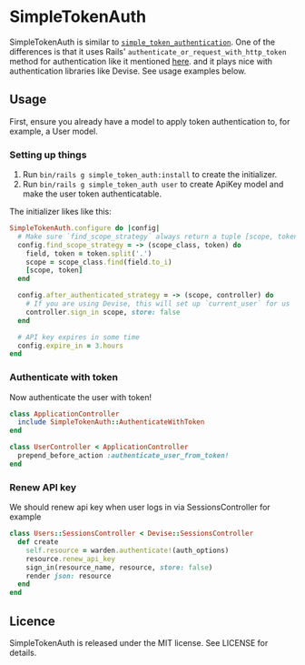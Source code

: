 # SimpleTokenAuth

SimpleTokenAuth is similar to [`simple_token_authentication`](https://github.com/gonzalo-bulnes/simple_token_authentication). One of the differences is that it uses Rails' `authenticate_or_request_with_http_token` method for authentication like it mentioned [here](http://blog.envylabs.com/post/75521798481/token-based-authentication-in-rails). and it plays nice with authentication libraries like Devise. See usage examples below.

## Usage

First, ensure you already have a model to apply token authentication to, for example, a User model.

### Setting up things

1. Run `bin/rails g simple_token_auth:install` to create the initializer.
2. Run `bin/rails g simple_token_auth user` to create ApiKey model and make the user token authenticatable.

The initializer likes like this:

```ruby
SimpleTokenAuth.configure do |config|
  # Make sure `find_scope_strategy` always return a tuple [scope, token]
  config.find_scope_strategy = -> (scope_class, token) do
    field, token = token.split('.')
    scope = scope_class.find(field.to_i)
    [scope, token]
  end

  config.after_authenticated_strategy = -> (scope, controller) do
    # If you are using Devise, this will set up `current_user` for us
    controller.sign_in scope, store: false
  end

  # API key expires in some time
  config.expire_in = 3.hours
end
```

### Authenticate with token

Now authenticate the user with token!

```ruby
class ApplicationController
  include SimpleTokenAuth::AuthenticateWithToken
end

class UserController < ApplicationController
  prepend_before_action :authenticate_user_from_token!
end
```

### Renew API key

We should renew api key when user logs in via SessionsController for example

```ruby
class Users::SessionsController < Devise::SessionsController
  def create
    self.resource = warden.authenticate!(auth_options)
    resource.renew_api_key
    sign_in(resource_name, resource, store: false)
    render json: resource
  end
end
```

## Licence

SimpleTokenAuth is released under the MIT license. See LICENSE for details.
